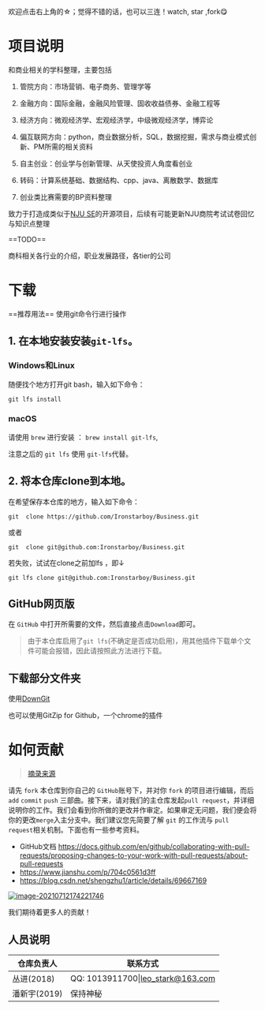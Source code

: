 欢迎点击右上角的☆；觉得不错的话，也可以三连！watch, star ,fork😋

# 项目说明

和商业相关的学科整理，主要包括

1. 管院方向：市场营销、电子商务、管理学等

2. 金融方向：国际金融，金融风险管理、固收收益债券、金融工程等

3. 经济方向：微观经济学、宏观经济学，中级微观经济学，博弈论

4. 偏互联网方向：python，商业数据分析，SQL，数据挖掘，需求与商业模式创新、PM所需的相关资料
5. 自主创业：创业学与创新管理、从天使投资人角度看创业
6. 转码：计算系统基础、数据结构、cpp、java、离散数学、数据库
7. 创业类比赛需要的BP资料整理



致力于打造成类似于[NJU SE](https://github.com/NJU-SE-15-share-review/professional-class)的开源项目，后续有可能更新NJU商院考试试卷回忆与知识点整理

==TODO==

商科相关各行业的介绍，职业发展路径，各tier的公司

# 下载

==推荐用法== 使用git命令行进行操作

## 1. 在本地安装安装`git-lfs`。

### Windows和Linux

随便找个地方打开git bash，输入如下命令：

```
git lfs install
```

### macOS

请使用 `brew` 进行安装 ： `brew install git-lfs`,

注意之后的 `git lfs` 使用 `git-lfs`代替。

## 2. 将本仓库clone到本地。

在希望保存本仓库的地方，输入如下命令：

```
git  clone https://github.com/Ironstarboy/Business.git
```

或者

~~~
git  clone git@github.com:Ironstarboy/Business.git
~~~

若失败，试试在clone之前加lfs ，即↓

~~~
git lfs clone git@github.com:Ironstarboy/Business.git
~~~



## GitHub网页版

在 `GitHub` 中打开所需要的文件，然后直接点击`Download`即可。

> 由于本仓库启用了`git lfs`(不确定是否成功启用)，用其他插件下载单个文件可能会报错，因此请按照此方法进行下载。

## 下载部分文件夹

使用[DownGit](https://yehonal.github.io/DownGit/#/home)

也可以使用GitZip for Github，一个chrome的插件

# 如何贡献

> [摘录来源](https://github.com/NJU-SE-15-share-review/professional-class)

请先 `fork` 本仓库到你自己的 `GitHub`账号下，并对你 `fork` 的项目进行编辑，而后`add` `commit` `push` 三部曲。接下来，请对我们的主仓库发起`pull request`，并详细说明你的工作。我们会看到你所做的更改并作审定。如果审定无问题，我们便会将你的更改`merge`入主分支中。我们建议您先简要了解 `git` 的工作流与 `pull request`相关机制。下面也有一些参考资料。

- GitHub文档 https://docs.github.com/en/github/collaborating-with-pull-requests/proposing-changes-to-your-work-with-pull-requests/about-pull-requests
- https://www.jianshu.com/p/704c0561d3ff
- https://blog.csdn.net/shengzhu1/article/details/69667169

[![image-20210712174221746](https://camo.githubusercontent.com/a379e7639cccae5163903600256694791e615ac2a014475f1864936f40fea47a/68747470733a2f2f6f73732e79646a7369722e636f6d2e636e2f696d672f696d6167652d32303231303731323137343232313734362e706e67)](https://camo.githubusercontent.com/a379e7639cccae5163903600256694791e615ac2a014475f1864936f40fea47a/68747470733a2f2f6f73732e79646a7369722e636f6d2e636e2f696d672f696d6167652d32303231303731323137343232313734362e706e67)

我们期待着更多人的贡献！

## 人员说明

| 仓库负责人   | 联系方式                          |
| ------------ | --------------------------------- |
| 丛进(2018)   | QQ: 1013911700\|leo_stark@163.com |
| 潘新宇(2019) | 保持神秘                          |

